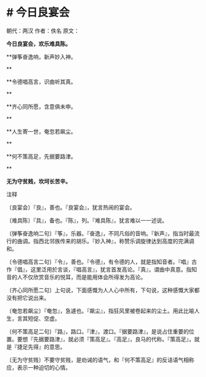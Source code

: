 # # 今日良宴会

朝代：两汉
作者：佚名
原文：

**今日良宴会，欢乐难具陈。**


**弹筝奋逸响，新声妙入神。

**

**令德唱高言，识曲听其真。

**

**齐心同所愿，含意俱未申。

**

**人生寄一世，奄忽若飙尘。

**

**何不策高足，先据要路津。

**

**无为守贫贱，坎坷长苦辛。**


注释


〔良宴会〕『良』，善也。『良宴会』，犹言热闹的宴会。

〔难具陈〕『具』，备也。『陈』，列。『难具陈』，犹言难以一一述说。

〔弹筝奋逸响二句〕『筝』，乐器。『奋逸』，不同凡俗的音响。『新声』，指当时最流行的曲调。指西北邻族传来的胡乐。『妙入神』，称赞乐调旋律达到高度的完满调和。

〔令德唱高言二句〕『令』，善也。『令德』，有令德的人，就是指知音者。『唱』古作『倡』，这里泛用於言谈，『唱高言』，犹言首发高论。『真』，谓曲中真意。指知音的人不仅欣赏音乐的悦耳，而是能用体会所得发为高论。

〔齐心同所愿二句〕上句说，下面感慨为人人心中所有，下句说，这种感慨大家都没有把它说出来。

〔奄忽若飙尘〕『奄忽』，急遽也。『飙尘』，指狂风里被卷起来的尘土。用此比喻人生，言其短促、空虚。

〔何不策高足二句〕『路』，路口。『津』，渡口。『据要路津』，是说占住重要的位置。要想『先据要路津』，就必须『策高足』。『高足』，良马的代称。『策高足』，就是『捷足先得』的意思。

〔无为守贫贱〕不要守贫贱，是劝诫的语气，和『何不策高足』的反诘语气相称应，表示一种迫切的心情。
